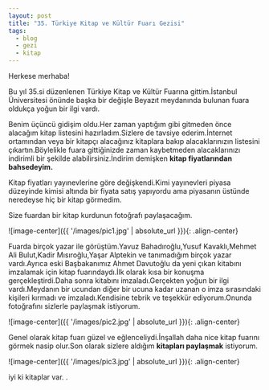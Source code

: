 ```yaml
---
layout: post
title: "35. Türkiye Kitap ve Kültür Fuarı Gezisi"
tags:
  - blog
  - gezi
  - kitap
---
```


Herkese merhaba!

Bu yıl 35.si düzenlenen Türkiye Kitap ve Kültür Fuarına gittim.İstanbul Üniversitesi önünde başka bir değişle Beyazıt meydanında bulunan fuara oldukça yoğun bir ilgi vardı.

Benim üçüncü gidişim oldu.Her zaman yaptığım gibi gitmeden önce alacağım kitap listesini hazırladım.Sizlere de tavsiye ederim.İnternet ortamından veya bir kitapçı alacağınız kitaplara bakıp alacaklarınızın listesini çıkartın.Böylelikle fuara gittiğinizde zaman kaybetmeden alacaklarınızı indirimli bir şekilde alabilirsiniz.İndirim demişken **kitap fiyatlarından bahsedeyim.**

Kitap fiyatları yayınevlerine göre değişkendi.Kimi yayınevleri piyasa düzeyinde kimisi altında bir fiyata satış yapıyordu ama piyasanın üstünde neredeyse hiç bir kitap görmedim.

Size fuardan bir kitap kurdunun fotoğrafı paylaşacağım.

![image-center]({{ '/images/pic1.jpg' | absolute_url }}){: .align-center}

Fuarda birçok yazar ile görüştüm.Yavuz Bahadıroğlu,Yusuf Kavaklı,Mehmet Ali Bulut,Kadir Mısıroğlu,Yaşar Alptekin ve tanımadığım birçok yazar vardı.Ayrıca eski Başbakanımız Ahmet Davutoğlu da yeni çıkan kitabını imzalamak için kitap fuarındaydı.İlk olarak kısa bir konuşma gerçekleştirdi.Daha sonra kitabını imzaladı.Gerçekten yoğun bir ilgi vardı.Meydanın bir ucundan diğer bir ucuna kadar uzanan o imza sırasındaki kişileri kırmadı ve imzaladı.Kendisine tebrik ve teşekkür ediyorum.Onunda fotoğrafını sizlerle paylaşmak istiyorum.

![image-center]({{ '/images/pic2.jpg' | absolute_url }}){: .align-center}

Genel olarak kitap fuarı güzel ve eğlenceliydi.İnşallah daha nice kitap fuarını görmek nasip olur.Son olarak sizlere aldığım **kitapları paylaşmak** istiyorum.

![image-center]({{ '/images/pic3.jpg' | absolute_url }}){: .align-center}

iyi ki kitaplar var. .
